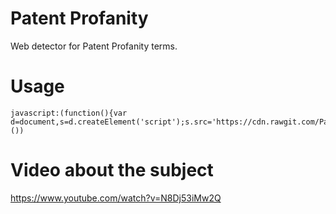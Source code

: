 # Patent Profanity
Web detector for Patent Profanity terms.

# Usage

    javascript:(function(){var d=document,s=d.createElement('script');s.src='https://cdn.rawgit.com/PauloPaixao/PatentProfanity/master/profanity.src.min.js';d.body.appendChild(s);}())

# Video about the subject
https://www.youtube.com/watch?v=N8Dj53iMw2Q
